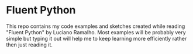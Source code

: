 # Fluent Python

This repo contains my code examples and sketches created while reading "Fluent
Python" by Luciano Ramalho. Most examples will be probably very simple but
typing it out will help me to keep learning more efficiently rather then just
reading it.

